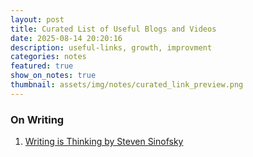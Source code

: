 ```yaml
---
layout: post
title: Curated List of Useful Blogs and Videos
date: 2025-08-14 20:20:16
description: useful-links, growth, improvment
categories: notes
featured: true
show_on_notes: true
thumbnail: assets/img/notes/curated_link_preview.png
---
```


### On Writing
1. [Writing is Thinking by Steven Sinofsky](https://medium.learningbyshipping.com/writing-is-thinking-an-annotated-twitter-thread-2a75fe07fade)

